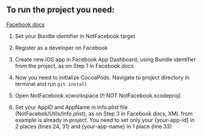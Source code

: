 
## To run the project you need:

[Facebook docs](https://developers.facebook.com/docs/ios/getting-started)

1. Set your Bundle identifier in NotFacebook target

2. Register as a developer on Facebook

3. Create new iOS app in Facebook App Dashboard, using Bundle identifier from the project, as on Step 1 in Facebook docs

4. Now you need to initialize CocoaPods. Navigate to project directory in terminal and run `git install`

5. Open NotFacebook.xcworkspace (!! NOT NotFacebook.xcodeproj)

6. Set your AppID and AppName in Info.plist file (NotFacebok/Utils/Info.plist), as on Step 3 in Facebook docs, XML from example is already in project. You need to set only your {your-app-id} in 2 places (lines 24, 31) and {your-app-name} in 1 place (line 33)
